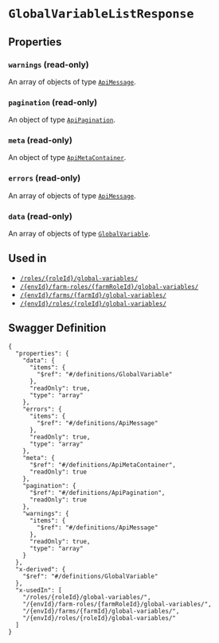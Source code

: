 # `GlobalVariableListResponse` #







## Properties ##

### `warnings` (read-only) ###




An array of 
objects of type [`ApiMessage`](./../definitions/ApiMessage.mkd).


### `pagination` (read-only) ###




An object of type [`ApiPagination`](./../definitions/ApiPagination.mkd).



### `meta` (read-only) ###




An object of type [`ApiMetaContainer`](./../definitions/ApiMetaContainer.mkd).



### `errors` (read-only) ###




An array of 
objects of type [`ApiMessage`](./../definitions/ApiMessage.mkd).


### `data` (read-only) ###




An array of 
objects of type [`GlobalVariable`](./../definitions/GlobalVariable.mkd).




## Used in ##

  + [`/roles/{roleId}/global-variables/`](./../rest/api/v1beta0/account/roles/{roleId}/global-variables/)
  + [`/{envId}/farm-roles/{farmRoleId}/global-variables/`](./../rest/api/v1beta0/user/{envId}/farm-roles/{farmRoleId}/global-variables/)
  + [`/{envId}/farms/{farmId}/global-variables/`](./../rest/api/v1beta0/user/{envId}/farms/{farmId}/global-variables/)
  + [`/{envId}/roles/{roleId}/global-variables/`](./../rest/api/v1beta0/user/{envId}/roles/{roleId}/global-variables/)

## Swagger Definition ##

    {
      "properties": {
        "data": {
          "items": {
            "$ref": "#/definitions/GlobalVariable"
          }, 
          "readOnly": true, 
          "type": "array"
        }, 
        "errors": {
          "items": {
            "$ref": "#/definitions/ApiMessage"
          }, 
          "readOnly": true, 
          "type": "array"
        }, 
        "meta": {
          "$ref": "#/definitions/ApiMetaContainer", 
          "readOnly": true
        }, 
        "pagination": {
          "$ref": "#/definitions/ApiPagination", 
          "readOnly": true
        }, 
        "warnings": {
          "items": {
            "$ref": "#/definitions/ApiMessage"
          }, 
          "readOnly": true, 
          "type": "array"
        }
      }, 
      "x-derived": {
        "$ref": "#/definitions/GlobalVariable"
      }, 
      "x-usedIn": [
        "/roles/{roleId}/global-variables/", 
        "/{envId}/farm-roles/{farmRoleId}/global-variables/", 
        "/{envId}/farms/{farmId}/global-variables/", 
        "/{envId}/roles/{roleId}/global-variables/"
      ]
    }
